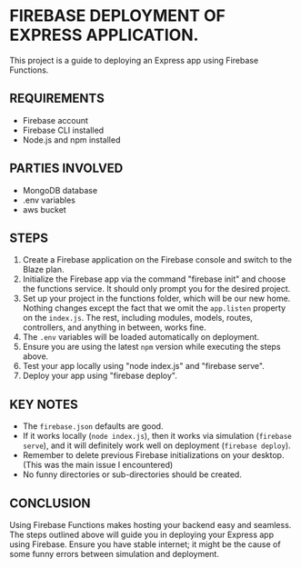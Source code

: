 # FIREBASE DEPLOYMENT OF EXPRESS APPLICATION.

This project is a guide to deploying an Express app using Firebase Functions.

## REQUIREMENTS

- Firebase account
- Firebase CLI installed
- Node.js and npm installed

## PARTIES INVOLVED

- MongoDB database
- .env variables
- aws bucket

## STEPS

1. Create a Firebase application on the Firebase console and switch to the Blaze plan.
2. Initialize the Firebase app via the command "firebase init" and choose the functions service. It should only prompt you for the desired project.
3. Set up your project in the functions folder, which will be our new home. Nothing changes except the fact that we omit the `app.listen` property on the `index.js`. The rest, including modules, models, routes, controllers, and anything in between, works fine.
4. The `.env` variables will be loaded automatically on deployment.
5. Ensure you are using the latest `npm` version while executing the steps above.
6. Test your app locally using "node index.js" and "firebase serve".
7. Deploy your app using "firebase deploy".

## KEY NOTES

- The `firebase.json` defaults are good.
- If it works locally (`node index.js`), then it works via simulation (`firebase serve`), and it will definitely work well on deployment (`firebase deploy`).
- Remember to delete previous Firebase initializations on your desktop. (This was the main issue I encountered)
- No funny directories or sub-directories should be created.

## CONCLUSION

Using Firebase Functions makes hosting your backend easy and seamless. The steps outlined above will guide you in deploying your Express app using Firebase.
Ensure you have stable internet; it might be the cause of some funny errors between simulation and deployment.

